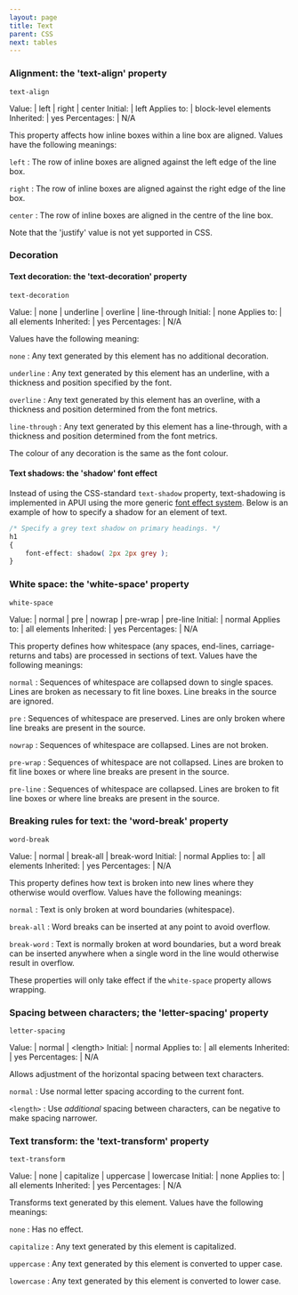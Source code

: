 ```yaml
---
layout: page
title: Text
parent: CSS
next: tables
---
```


### Alignment: the 'text-align' property


`text-align`

Value: | left \| right \| center
Initial: | left
Applies to: | block-level elements
Inherited: | yes
Percentages: | N/A

This property affects how inline boxes within a line box are aligned. Values have the following meanings:

`left`
: The row of inline boxes are aligned against the left edge of the line box. 

`right`
: The row of inline boxes are aligned against the right edge of the line box. 

`center`
: The row of inline boxes are aligned in the centre of the line box. 

Note that the 'justify' value is not yet supported in CSS.

### Decoration

#### Text decoration: the 'text-decoration' property


`text-decoration`

Value: | none \| underline \| overline \| line-through
Initial: | none
Applies to: | all elements
Inherited: | yes
Percentages: | N/A

Values have the following meaning:

`none`
: Any text generated by this element has no additional decoration. 

`underline`
: Any text generated by this element has an underline, with a thickness and position specified by the font.

`overline`
: Any text generated by this element has an overline, with a thickness and position determined from the font metrics.

`line-through`
: Any text generated by this element has a line-through, with a thickness and position determined from the font metrics.

The colour of any decoration is the same as the font colour.

#### Text shadows: the 'shadow' font effect

Instead of using the CSS-standard `text-shadow` property, text-shadowing is implemented in APUI using the more generic [font effect system](font_effects.html). Below is an example of how to specify a shadow for an element of text.

```css
/* Specify a grey text shadow on primary headings. */
h1
{
	font-effect: shadow( 2px 2px grey );
}
```

### White space: the 'white-space' property


`white-space`

Value: | normal \| pre \| nowrap \| pre-wrap \| pre-line
Initial: | normal
Applies to: | all elements
Inherited: | yes
Percentages: | N/A

This property defines how whitespace (any spaces, end-lines, carriage-returns and tabs) are processed in sections of text. Values have the following meanings:

`normal`
: Sequences of whitespace are collapsed down to single spaces. Lines are broken as necessary to fit line boxes. Line breaks in the source are ignored. 

`pre`
: Sequences of whitespace are preserved. Lines are only broken where line breaks are present in the source. 

`nowrap`
: Sequences of whitespace are collapsed. Lines are not broken. 

`pre-wrap`
: Sequences of whitespace are not collapsed. Lines are broken to fit line boxes or where line breaks are present in the source. 

`pre-line`
: Sequences of whitespace are collapsed. Lines are broken to fit line boxes or where line breaks are present in the source. 

### Breaking rules for text: the 'word-break' property


`word-break`

Value: | normal \| break-all \| break-word
Initial: | normal
Applies to: | all elements
Inherited: | yes
Percentages: | N/A

This property defines how text is broken into new lines where they otherwise would overflow. Values have the following meanings:

`normal`
: Text is only broken at word boundaries (whitespace).

`break-all`
: Word breaks can be inserted at any point to avoid overflow.

`break-word`
: Text is normally broken at word boundaries, but a word break can be inserted anywhere when a single word in the line would otherwise result in overflow.

These properties will only take effect if the `white-space` property allows wrapping.


### Spacing between characters; the 'letter-spacing' property


`letter-spacing`

Value: | normal \| \<length\>
Initial: | normal
Applies to: | all elements
Inherited: | yes
Percentages: | N/A

Allows adjustment of the horizontal spacing between text characters.

`normal`
: Use normal letter spacing according to the current font.

`<length>`
: Use *additional* spacing between characters, can be negative to make spacing narrower.


### Text transform: the 'text-transform' property


`text-transform`

Value: | none \| capitalize \| uppercase \| lowercase
Initial: | none
Applies to: | all elements
Inherited: | yes
Percentages: | N/A

Transforms text generated by this element. Values have the following meanings:

`none`
: Has no effect.

`capitalize`
: Any text generated by this element is capitalized.

`uppercase`
: Any text generated by this element is converted to upper case.

`lowercase`
: Any text generated by this element is converted to lower case.
